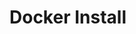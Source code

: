 <!-- generated by markdown-notes-tree -->

# Docker Install

<!-- optional markdown-notes-tree directory description starts here -->

<!-- optional markdown-notes-tree directory description ends here -->


